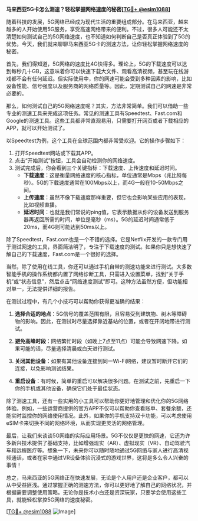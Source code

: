 **马来西亚5G卡怎么测速？轻松掌握网络速度的秘密[[TG💪+ @esim1088](https://t.me/s/esim1088)]**

随着科技的发展，5G网络已经成为现代生活的重要组成部分。在马来西亚，越来越多的人开始使用5G服务，享受高速网络带来的便利。不过，很多人可能还不太清楚如何测试自己的5G网络速度，也不知道如何判断自己是否真正体验到了5G的优势。今天，我们就来聊聊马来西亚5G卡的测速方法，让你轻松掌握网络速度的秘密。

首先，我们得知道，5G网络的速度比4G快得多。理论上，5G的下载速度可以达到每秒几十GB，这意味着你可以快速下载大文件、观看高清视频，甚至玩在线游戏都不会有任何延迟。但实际使用中，你的网速可能会受到多种因素的影响，比如设备性能、信号强度以及服务商的网络质量等。因此，定期测试自己的网速是非常必要的。

那么，如何测试自己的5G网络速度呢？其实，方法非常简单。我们可以借助一些专业的测速工具来完成这项任务。常见的测速工具有Speedtest、Fast.com和Google的测速工具。这些工具都非常直观易用，只需要打开网页或者下载相应的APP，就可以开始测试了。

以Speedtest为例，这个工具在全球范围内都非常受欢迎。它的操作步骤如下：

1. 打开Speedtest网站或下载其APP。
2. 点击“开始测试”按钮，工具会自动检测你的网络速度。
3. 测试完成后，你会看到三个关键指标：下载速度、上传速度和延迟时间。
   - **下载速度**：这是衡量网络速度的核心指标，单位通常是Mbps（兆比特每秒）。5G的下载速度通常在100Mbps以上，而4G一般在10-50Mbps之间。
   - **上传速度**：虽然不像下载速度那样重要，但它也会影响某些应用的表现，比如视频直播。
   - **延迟时间**：也就是我们常说的ping值，它表示数据从你的设备发送到服务器再返回所需的时间，单位是毫秒（ms）。5G的延迟时间通常低于20ms，而4G则可能达到50ms以上。

除了Speedtest，Fast.com也是一个不错的选择。它是Netflix开发的一款专门用于测试网速的工具，界面简洁明了，专注于下载速度的测试。如果你只是想快速了解自己的下载速度，Fast.com是一个很好的选择。

当然，除了使用在线工具，你还可以通过手机自带的测速功能来进行测试。大多数智能手机的操作系统都内置了网络诊断工具，只需进入设置菜单，找到“关于手机”或“状态信息”，然后点击“网络速度测试”即可。这种方法虽然方便，但功能相对单一，无法提供详细的报告。

在测试过程中，有几个小技巧可以帮助你获得更准确的结果：

1. **选择合适的地点**：5G信号的覆盖范围有限，且容易受到建筑物、树木等障碍物的影响。因此，在测试时尽量选择靠近基站的位置，或者在开阔地带进行测试。
   
2. **避免高峰时段**：网络繁忙时段（如晚上7点至11点）可能会导致网速下降。如果可能的话，尽量选择清晨或白天进行测试。

3. **关闭其他设备**：如果有其他设备连接到同一Wi-Fi网络，建议暂时断开它们的连接，以免影响测试结果。

4. **重启设备**：有时候，简单的重启可以解决很多问题。在测试之前，先重启一下你的手机或其他设备，确保它们处于最佳状态。

除了测速工具，还有一些实用的小工具可以帮助你更好地管理和优化你的5G网络体验。例如，一些运营商提供的官方APP不仅可以帮助你查看账单、套餐余额，还能实时监控你的网络使用情况。此外，如果你的手机支持双卡功能，可以考虑使用eSIM卡来切换不同的网络环境，从而实现更灵活的网络管理。

最后，让我们来谈谈5G网络的实际应用场景。5G不仅仅是更快的网速，它还为许多新兴技术提供了基础支持，比如增强现实（AR）、虚拟现实（VR）、自动驾驶汽车和远程医疗等。想象一下，未来你可以随时随地通过5G网络与家人进行高清视频通话，或者在家中通过VR设备体验沉浸式的游戏世界，这将是多么令人兴奋的事情！

总之，马来西亚的5G网络正在快速发展，无论是个人用户还是企业客户，都可以从中受益匪浅。通过掌握正确的测速方法，你可以更好地了解自己的网络状况，并根据需要调整使用策略。无论你是技术小白还是资深玩家，只要学会使用这些工具，就能轻松掌控5G网络的速度秘密。

[[TG💪+ @esim1088](https://t.me/s/esim1088) ![Image](https://i.postimg.cc/4NQfJmqS/Snipaste-2025-05-13-00-14-12.png)]